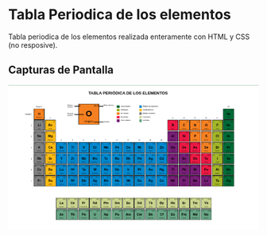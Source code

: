 # Tabla Periodica de los elementos

Tabla periodica de los elementos realizada enteramente con HTML y CSS (no resposive).

## Capturas de Pantalla

![Captura de pantalla](https://raw.githubusercontent.com/SraMacbeth/Tabla-Periodica/master/screenshot.png)